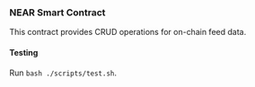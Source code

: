 ### NEAR Smart Contract

This contract provides CRUD operations for on-chain feed data.

#### Testing

Run `bash ./scripts/test.sh`.